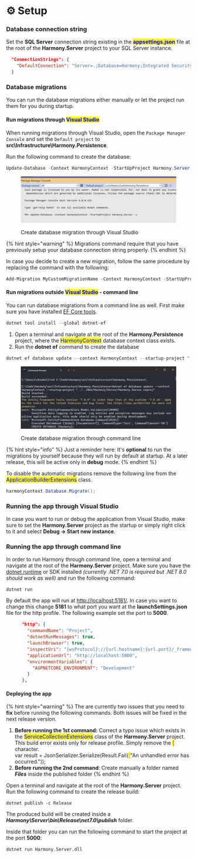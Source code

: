 # ⚙ Setup

### Database connection string

Set the **SQL Server** connection string existing in the <mark style="color:blue;">**appsettings.json**</mark> file at the root of the **Harmony.Server** project to your SQL Server instance.

```json
  "ConnectionStrings": {
    "DefaultConnection": "Server=.;Database=Harmony;Integrated Security=True;TrustServerCertificate=True"
  }
```

### Database migrations

You can run the database migrations either manually or let the project run them for you during startup.

#### Run migrations through <mark style="color:blue;">Visual Studio</mark>

When running migrations through Visual Studio, open the `Package Manager Console` and set the `Default project` to **src\Infrastructure\Harmony.Persistence**.

Run the following command to create the database:

```powershell
Update-Database -Context HarmonyContext -StartUpProject Harmony.Server -v
```

<figure><img src="../.gitbook/assets/visual-studio-migrations-update-database.png" alt=""><figcaption><p>Create database migration through Visual Studio</p></figcaption></figure>

{% hint style="warning" %}
Migrations command require that you have previously setup your database connection string properly.
{% endhint %}

In case you decide to create a new migration, follow the same procedure by replacing the command with the following:

```powershell
Add-Migration MyCustomMigrationName -Context HarmonyContext -StartUpProject Harmony.Server -v// Some code
```

#### Run migrations outside <mark style="color:blue;">Visual Studio</mark> - command line

You can run database migrations from a command line as well. First make sure you have installed [EF Core tools](https://learn.microsoft.com/en-us/ef/core/cli/dotnet).

```powershell
dotnet tool install --global dotnet-ef
```

1. Open a terminal and navigate at the root of the **Harmony.Persistence** project, where the <mark style="color:blue;">HarmonyContext</mark> database context class exists.
2. Run the **dotnet ef** command to create the database

```powershell
dotnet ef database update --context HarmonyContext --startup-project "../../Web/Harmony/Server/Harmony.Server.csproj"
```

<figure><img src="../.gitbook/assets/command-line-update-database.png" alt=""><figcaption><p>Create database migration through command line</p></figcaption></figure>

{% hint style="info" %}
Just a reminder here: It's **optional** to run the migrations by yourself because they will run by default at startup. At a later release, this will be active only in **debug** mode.
{% endhint %}

To disable the automatic migrations remove the following line from the <mark style="color:blue;">ApplicationBuilderExtensions</mark> class.

```csharp
harmonyContext.Database.Migrate();
```

### Running the app through Visual Studio

In case you want to run or debug the application from Visual Studio, make sure to set the **Harmony.Server** project as the startup or simply right click to it and select **Debug -> Start new instance**.

### Running the app through command line

In order to run Harmony through command line, open a terminal and navigate at the root of the **Harmony.Server** project. Make sure you have the [dotnet runtime](https://dotnet.microsoft.com/en-us/download) or SDK installed _(currently .NET 7.0 is required but .NET 8.0 should work as well)_ and run the following command:

```
dotnet run
```

By default the app will run at [http://localhost:5181/](http://localhost:5181/). In case you want to change this change **5181** to what port you want at the **launchSettings.json** file for the http profile. The following example set the port to **5000**.

```json
      "http": {
        "commandName": "Project",
        "dotnetRunMessages": true,
        "launchBrowser": true,
        "inspectUri": "{wsProtocol}://{url.hostname}:{url.port}/_framework/debug/ws-proxy?browser={browserInspectUri}",
        "applicationUrl": "http://localhost:5000",
        "environmentVariables": {
          "ASPNETCORE_ENVIRONMENT": "Development"
        }
      },
```

#### Deploying the app

{% hint style="warning" %}
The are currently two issues that you need to **fix** before running the following commands. Both issues will be fixed in the next release version.

1. **Before running the 1st command:** Correct a typo issue which exists in the <mark style="color:blue;">ServiceCollectionExtensions</mark> class of the **Harmony.Server** project. This build error exists only for release profile. Simply remove the <mark style="color:red;">\[</mark> character.\
   var result = JsonSerializer.Serialize(Result.Fail(<mark style="color:orange;">\[</mark>"An unhandled error has occurred."));
2. **Before running the 2nd command**: Create manually a folder named _**Files**_ inside the published folder
{% endhint %}

Open a terminal and navigate at the root of the **Harmony.Server** project. Run the following command to create the release build:

```
dotnet publish -c Release
```

The produced build will be created inside a _**Harmony\Server\bin\Release\net7.0\publish**_ folder.

Inside that folder you can run the following command to start the project at the port **5000**:

```
dotnet run Harmony.Server.dll
```
